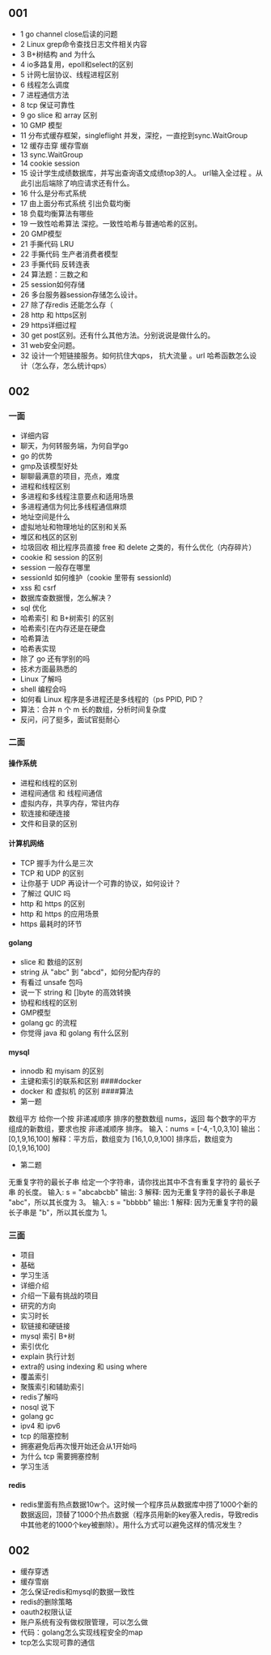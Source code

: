 ## 001
- 1	go channel close后读的问题
- 2	Linux grep命令查找日志文件相关内容
- 3	B+树结构 and 为什么
- 4	io多路复用，epoll和select的区别
- 5	计网七层协议、线程进程区别
- 6	线程怎么调度
- 7	进程通信方法
- 8	tcp 保证可靠性
- 9	go slice 和 array 区别
- 10	GMP 模型
- 11	分布式缓存框架，singleflight 并发，深挖，一直挖到sync.WaitGroup
- 12	 缓存击穿 缓存雪崩
- 13	 sync.WaitGroup
- 14	 cookie session
- 15	 设计学生成绩数据库，并写出查询语文成绩top3的人。 url输入全过程 。从此引出后端除了响应请求还有什么。
- 16	 什么是分布式系统
- 17	 由上面分布式系统 引出负载均衡
- 18	 负载均衡算法有哪些
- 19	一致性哈希算法 深挖。一致性哈希与普通哈希的区别。
- 20	 GMP模型
- 21	 手撕代码 LRU
- 22	 手撕代码 生产者消费者模型
- 23	 手撕代码 反转连表
- 24	算法题：三数之和
- 25	 session如何存储
- 26	 多台服务器session存储怎么设计。
- 27	 除了存redis 还能怎么存（
- 28	 http 和 https区别
- 29	 https详细过程
- 30	 get post区别。还有什么其他方法。分别说说是做什么的。
- 31	 web安全问题。
- 32	 设计一个短链接服务。如何抗住大qps， 抗大流量 。url 哈希函数怎么设计（怎么存，怎么统计qps）

## 002
### 一面
- 详细内容
- 聊天，为何转服务端，为何自学go
- go 的优势
- gmp及该模型好处
- 聊聊最满意的项目，亮点，难度
- 进程和线程区别
- 多进程和多线程注意要点和适用场景
- 多进程通信为何比多线程通信麻烦
- 地址空间是什么
- 虚拟地址和物理地址的区别和关系
- 堆区和栈区的区别
- 垃圾回收 相比程序员直接 free 和 delete 之类的，有什么优化（内存碎片）
- cookie 和 session 的区别
- session 一般存在哪里
- sessionId 如何维护（cookie 里带有 sessionId)
- xss 和 csrf
- 数据库查数据慢，怎么解决？
- sql 优化
- 哈希索引 和 B+树索引 的区别
- 哈希索引在内存还是在硬盘
- 哈希算法
- 哈希表实现
- 除了 go 还有学别的吗
- 技术方面最熟悉的
- Linux 了解吗
- shell 编程会吗
- 如何看 Linux 程序是多进程还是多线程的（ps PPID, PID？
- 算法：合并 n 个 m 长的数组，分析时间复杂度
- 反问，问了挺多，面试官挺耐心
### 二面
#### 操作系统
- 进程和线程的区别
- 进程间通信 和 线程间通信
- 虚拟内存，共享内存，常驻内存
- 软连接和硬连接
- 文件和目录的区别
#### 计算机网络
- TCP 握手为什么是三次
- TCP 和 UDP 的区别
- 让你基于 UDP 再设计一个可靠的协议，如何设计？
- 了解过 QUIC 吗
- http 和 https 的区别
- http 和 https 的应用场景
- https 最耗时的环节
#### golang
- slice 和 数组的区别
- string 从 "abc" 到 "abcd"，如何分配内存的
- 有看过 unsafe 包吗
- 说一下 string 和 []byte 的高效转换
- 协程和线程的区别
- GMP模型
- golang gc 的流程
- 你觉得 java 和 golang 有什么区别
#### mysql
- innodb 和 myisam 的区别
- 主键和索引的联系和区别
####docker
- docker 和 虚拟机 的区别
####算法
- 第一题

数组平方
给你一个按 非递减顺序 排序的整数数组 nums，返回 每个数字的平方 组成的新数组，要求也按 非递减顺序 排序。
输入：nums = [-4,-1,0,3,10] 输出：[0,1,9,16,100] 解释：平方后，数组变为 [16,1,0,9,100] 排序后，数组变为 [0,1,9,16,100]

- 第二题

无重复字符的最长子串
给定一个字符串，请你找出其中不含有重复字符的 最长子串 的长度。
输入: s = "abcabcbb" 输出: 3 解释: 因为无重复字符的最长子串是 "abc"，所以其长度为 3。
输入: s = "bbbbb" 输出: 1 解释: 因为无重复字符的最长子串是 "b"，所以其长度为 1。


### 三面
- 项目
- 基础
- 学习生活
- 详细介绍
- 介绍一下最有挑战的项目
- 研究的方向
- 实习时长
- 软链接和硬链接
- mysql 索引 B+树
- 索引优化
- explain 执行计划
- extra的 using indexing 和 using where
- 覆盖索引
- 聚簇索引和辅助索引
- redis了解吗
- nosql 说下
- golang gc
- ipv4 和 ipv6
- tcp 的阻塞控制
- 拥塞避免后再次慢开始还会从1开始吗
- 为什么 tcp 需要拥塞控制
- 学习生活

#### redis
- redis里面有热点数据10w个。这时候一个程序员从数据库中捞了1000个新的数据返回，顶替了1000个热点数据（程序员用新的key塞入redis，导致redis中其他老的1000个key被删除）。用什么方式可以避免这样的情况发生？

## 002
- 缓存穿透
- 缓存雪崩
- 怎么保证redis和mysql的数据一致性
- redis的删除策略
- oauth2权限认证
- 账户系统有没有做权限管理，可以怎么做
- 代码：golang怎么实现线程安全的map
- tcp怎么实现可靠的通信